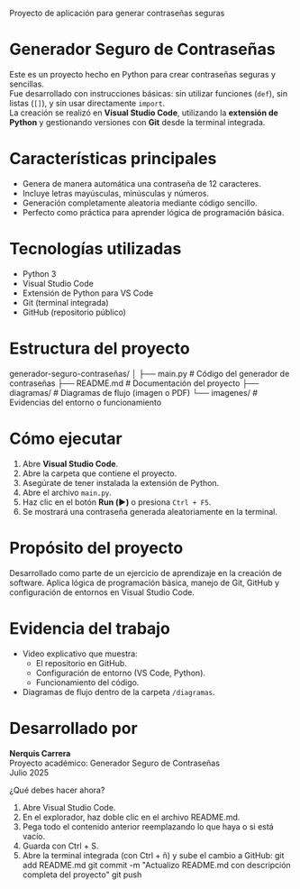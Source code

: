 Proyecto de aplicación para generar contraseñas seguras

# Generador Seguro de Contraseñas
Este es un proyecto hecho en Python para crear contraseñas seguras y sencillas.  
Fue desarrollado con instrucciones básicas: sin utilizar funciones (`def`), sin listas (`[]`), y sin usar directamente `import`.  
La creación se realizó en **Visual Studio Code**, utilizando la **extensión de Python** y gestionando versiones con **Git** desde la terminal integrada.

# Características principales
- Genera de manera automática una contraseña de 12 caracteres.
- Incluye letras mayúsculas, minúsculas y números.
- Generación completamente aleatoria mediante código sencillo.
- Perfecto como práctica para aprender lógica de programación básica.

# Tecnologías utilizadas
- Python 3
- Visual Studio Code
- Extensión de Python para VS Code
- Git (terminal integrada)
- GitHub (repositorio público)

# Estructura del proyecto
generador-seguro-contraseñas/
│
├── main.py # Código del generador de contraseñas
├── README.md # Documentación del proyecto
├── diagramas/ # Diagramas de flujo (imagen o PDF)
└── imagenes/ # Evidencias del entorno o funcionamiento

# Cómo ejecutar
1. Abre **Visual Studio Code**.
2. Abre la carpeta que contiene el proyecto.
3. Asegúrate de tener instalada la extensión de Python.
4. Abre el archivo `main.py`.
5. Haz clic en el botón **Run (▶️)** o presiona `Ctrl + F5`.
6. Se mostrará una contraseña generada aleatoriamente en la terminal.

# Propósito del proyecto
Desarrollado como parte de un ejercicio de aprendizaje en la creación de software. Aplica lógica de programación básica, manejo de Git, GitHub y configuración de entornos en Visual Studio Code.

# Evidencia del trabajo
- Video explicativo que muestra:
  - El repositorio en GitHub.
  - Configuración de entorno (VS Code, Python).
  - Funcionamiento del código.
- Diagramas de flujo dentro de la carpeta `/diagramas`.

# Desarrollado por
**Nerquis Carrera**  
Proyecto académico: Generador Seguro de Contraseñas  
Julio 2025

¿Qué debes hacer ahora?
1. Abre Visual Studio Code.
2. En el explorador, haz doble clic en el archivo README.md.
3. Pega todo el contenido anterior reemplazando lo que haya o si está vacío.
4. Guarda con Ctrl + S.
5. Abre la terminal integrada (con Ctrl + ñ) y sube el cambio a GitHub:
   git add README.md
   git commit -m "Actualizo README.md con descripción completa del proyecto"
   git push


